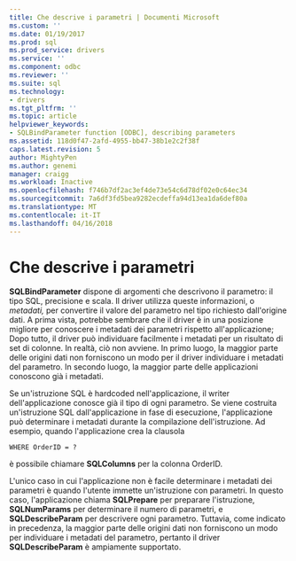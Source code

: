 ```yaml
---
title: Che descrive i parametri | Documenti Microsoft
ms.custom: ''
ms.date: 01/19/2017
ms.prod: sql
ms.prod_service: drivers
ms.service: ''
ms.component: odbc
ms.reviewer: ''
ms.suite: sql
ms.technology:
- drivers
ms.tgt_pltfrm: ''
ms.topic: article
helpviewer_keywords:
- SQLBindParameter function [ODBC], describing parameters
ms.assetid: 118d0f47-2afd-4955-bb47-38b1e2c2f38f
caps.latest.revision: 5
author: MightyPen
ms.author: genemi
manager: craigg
ms.workload: Inactive
ms.openlocfilehash: f746b7df2ac3ef4de73e54c6d78df02e0c64ec34
ms.sourcegitcommit: 7a6df3fd5bea9282ecdeffa94d13ea1da6def80a
ms.translationtype: MT
ms.contentlocale: it-IT
ms.lasthandoff: 04/16/2018
---
```

# <a name="describing-parameters"></a>Che descrive i parametri
**SQLBindParameter** dispone di argomenti che descrivono il parametro: il tipo SQL, precisione e scala. Il driver utilizza queste informazioni, o *metadati,* per convertire il valore del parametro nel tipo richiesto dall'origine dati. A prima vista, potrebbe sembrare che il driver è in una posizione migliore per conoscere i metadati dei parametri rispetto all'applicazione; Dopo tutto, il driver può individuare facilmente i metadati per un risultato di set di colonne. In realtà, ciò non avviene. In primo luogo, la maggior parte delle origini dati non forniscono un modo per il driver individuare i metadati del parametro. In secondo luogo, la maggior parte delle applicazioni conoscono già i metadati.  
  
 Se un'istruzione SQL è hardcoded nell'applicazione, il writer dell'applicazione conosce già il tipo di ogni parametro. Se viene costruita un'istruzione SQL dall'applicazione in fase di esecuzione, l'applicazione può determinare i metadati durante la compilazione dell'istruzione. Ad esempio, quando l'applicazione crea la clausola  
  
```  
WHERE OrderID = ?  
```  
  
 è possibile chiamare **SQLColumns** per la colonna OrderID.  
  
 L'unico caso in cui l'applicazione non è facile determinare i metadati dei parametri è quando l'utente immette un'istruzione con parametri. In questo caso, l'applicazione chiama **SQLPrepare** per preparare l'istruzione, **SQLNumParams** per determinare il numero di parametri, e **SQLDescribeParam** per descrivere ogni parametro. Tuttavia, come indicato in precedenza, la maggior parte delle origini dati non forniscono un modo per individuare i metadati del parametro, pertanto il driver **SQLDescribeParam** è ampiamente supportato.
